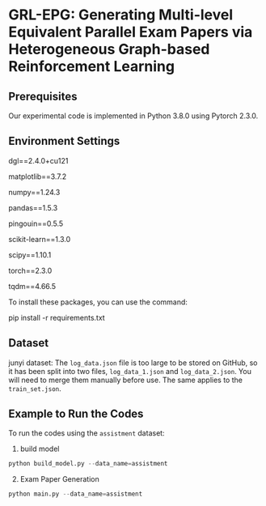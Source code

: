 # GRL-EPG: Generating Multi-level Equivalent Parallel Exam Papers via Heterogeneous Graph-based Reinforcement Learning

## Prerequisites
Our experimental code is implemented in Python 3.8.0 using Pytorch 2.3.0.

## Environment Settings
dgl==2.4.0+cu121

matplotlib==3.7.2

numpy==1.24.3

pandas==1.5.3

pingouin==0.5.5

scikit-learn==1.3.0

scipy==1.10.1

torch==2.3.0

tqdm==4.66.5

To install these packages, you can use the command: 

pip install -r requirements.txt

## Dataset
junyi dataset: 
  The `log_data.json` file  is too large to be stored on GitHub, so it has been split into two files, `log_data_1.json` and `log_data_2.json`. You will need to merge them manually before use.
  The same applies to the `train_set.json`.

## Example to Run the Codes

To run the codes using the `assistment` dataset:

1. build model

```python
python build_model.py --data_name=assistment
```

2. Exam Paper Generation

```python
python main.py --data_name=assistment
```

